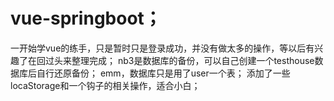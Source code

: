 # vue-springboot；
一开始学vue的练手，只是暂时只是登录成功，并没有做太多的操作，等以后有兴趣了在回过头来整理完成；
nb3是数据库的备份，可以自己创建一个testhouse数据库后自行还原备份；
emm，数据库只是用了user一个表；
添加了一些locaStorage和一个钩子的相关操作，适合小白；
